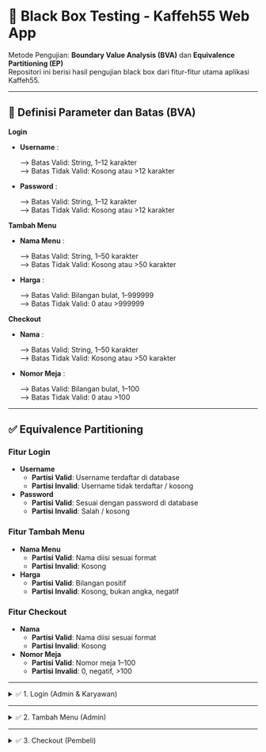# 🧪 Black Box Testing - Kaffeh55 Web App
Metode Pengujian: **Boundary Value Analysis (BVA)** dan **Equivalence Partitioning (EP)**  
Repositori ini berisi hasil pengujian black box dari fitur-fitur utama aplikasi Kaffeh55.

---

## 📌 Definisi Parameter dan Batas (BVA)

**Login**  
- **Username** :
  
  ⟶ Batas Valid: String, 1–12 karakter  
  ⟶ Batas Tidak Valid: Kosong atau >12 karakter  
- **Password** :
  
  ⟶ Batas Valid: String, 1–12 karakter  
  ⟶ Batas Tidak Valid: Kosong atau >12 karakter  

**Tambah Menu**  
- **Nama Menu** :
  
  ⟶ Batas Valid: String, 1–50 karakter  
  ⟶ Batas Tidak Valid: Kosong atau >50 karakter  
- **Harga** :

  ⟶ Batas Valid: Bilangan bulat, 1–999999  
  ⟶ Batas Tidak Valid: 0 atau >999999  

**Checkout**  
- **Nama** :

  ⟶ Batas Valid: String, 1–50 karakter  
  ⟶ Batas Tidak Valid: Kosong atau >50 karakter  
- **Nomor Meja** :

  ⟶ Batas Valid: Bilangan bulat, 1–100  
  ⟶ Batas Tidak Valid: 0 atau >100  

---

## ✅ Equivalence Partitioning

### Fitur Login
- **Username**
  - **Partisi Valid**: Username terdaftar di database  
  - **Partisi Invalid**: Username tidak terdaftar / kosong  
- **Password**
  - **Partisi Valid**: Sesuai dengan password di database  
  - **Partisi Invalid**: Salah / kosong  

### Fitur Tambah Menu
- **Nama Menu**
  - **Partisi Valid**: Nama diisi sesuai format  
  - **Partisi Invalid**: Kosong  
- **Harga**
  - **Partisi Valid**: Bilangan positif  
  - **Partisi Invalid**: Kosong, bukan angka, negatif  

### Fitur Checkout
- **Nama**
  - **Partisi Valid**: Nama diisi sesuai format  
  - **Partisi Invalid**: Kosong  
- **Nomor Meja**
  - **Partisi Valid**: Nomor meja 1–100  
  - **Partisi Invalid**: 0, negatif, >100  

---

<details>
<summary>✅ 1. Login (Admin & Karyawan)</summary>

### 🔹 Equivalence Partitioning (EP)

| ID  | Deskripsi Input         | Contoh Input       | Partisi         | Expected Result              |
|-----|--------------------------|--------------------|------------------|-------------------------------|
| EP1 | Username kosong          | (kosong)           | Invalid          | Gagal login, tampil pesan     |
| EP2 | Password kosong          | (kosong)           | Invalid          | Gagal login, tampil pesan     |
| EP3 | Kombinasi salah          | admin / salah123   | Invalid          | Gagal login, tampil pesan     |
| EP4 | Kombinasi benar          | admin / admin   | Valid            | Login berhasil                |

### 🔹 Boundary Value Analysis (BVA)

| ID  | Parameter | Nilai Input | Kategori     | Expected Result        | Actual Result | Status |
|-----|-----------|-------------|--------------|-------------------------|----------------|--------|
| BVA1| Username  | 0 karakter  | Bawah - 1    | Error                   | Error          | ✔      |
| BVA2| Username  | 1 karakter  | Batas bawah  | Valid jika sesuai DB    | Valid          | ✔      |
| BVA3| Username  | 20 karakter | Batas atas   | Valid jika sesuai DB    | Valid          | ✔      |
| BVA4| Username  | 21 karakter | Atas + 1     | Ditolak atau error      | Error          | ✔      |

</details>

---

<details>
<summary>✅ 2. Tambah Menu (Admin)</summary>

### 🔹 Equivalence Partitioning (EP)

| ID  | Deskripsi Input               | Contoh Input | Partisi  | Expected Result             |
|-----|--------------------------------|--------------|----------|------------------------------|
| EP1 | Nama menu kosong              | (kosong)     | Invalid  | Tampil pesan error           |
| EP2 | Harga bukan angka             | "dua puluh"  | Invalid  | Tampil pesan error           |
| EP3 | Harga negatif                 | -5000        | Invalid  | Tampil pesan error           |
| EP4 | Harga valid                   | 15000        | Valid    | Menu berhasil disimpan       |

### 🔹 Boundary Value Analysis (BVA)

| ID  | Parameter | Nilai Input | Kategori        | Expected Result             | Actual Result | Status |
|-----|-----------|-------------|------------------|------------------------------|----------------|--------|
| BVA1| Harga     | -1          | Bawah - 1        | Error                        | Error          | ✔      |
| BVA2| Harga     | 0           | Batas bawah      | Error                        | Error          | ✔      |
| BVA3| Harga     | 1           | Batas bawah + 1  | Berhasil disimpan            | OK             | ✔      |
| BVA4| Harga     | 999999      | Batas atas       | Berhasil disimpan            | OK             | ✔      |
| BVA5| Harga     | 1000000     | Atas + 1         | Error (asumsi sistem batasi) | Error          | ✔      |

</details>

---

<details>
<summary>✅ 3. Checkout (Pembeli)</summary>

### 🔹 Equivalence Partitioning (EP)

| ID  | Deskripsi Input              | Contoh Input | Partisi  | Expected Result          |
|-----|-------------------------------|--------------|----------|---------------------------|
| EP1 | Nama pembeli kosong          | (kosong)     | Invalid  | Tampil pesan error        |
| EP2 | Nomor meja negatif           | -2           | Invalid  | Tampil pesan error        |
| EP3 | Nomor meja nol               | 0            | Invalid  | Tampil pesan error        |
| EP4 | Nomor meja valid             | 12           | Valid    | Checkout berhasil         |

### 🔹 Boundary Value Analysis (BVA)

| ID  | Parameter   | Nilai Input | Kategori        | Expected Result        | Actual Result | Status |
|-----|-------------|-------------|------------------|-------------------------|----------------|--------|
| BVA1| Nomor Meja  | -1          | Bawah - 1        | Error                   | Error          | ✔      |
| BVA2| Nomor Meja  | 0           | Batas bawah      | Error                   | Error          | ✔      |
| BVA3| Nomor Meja  | 1           | Batas bawah + 1  | Checkout berhasil       | OK             | ✔      |
| BVA4| Nomor Meja  | 100         | Batas atas       | Checkout berhasil       | OK             | ✔      |
| BVA5| Nomor Meja  | 101         | Atas + 1         | Error (asumsi sistem)   | Error          | ✔      |

</details>

